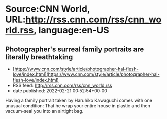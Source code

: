 # Source:CNN World, URL:http://rss.cnn.com/rss/cnn_world.rss, language:en-US

## Photographer's surreal family portraits are literally breathtaking
 - [https://www.cnn.com/style/article/photographer-hal-flesh-love/index.html](https://www.cnn.com/style/article/photographer-hal-flesh-love/index.html)
 - RSS feed: http://rss.cnn.com/rss/cnn_world.rss
 - date published: 2022-02-21 00:52:54+00:00

Having a family portrait taken by Haruhiko Kawaguchi comes with one unusual condition: That he wrap your entire house in plastic and then vacuum-seal you into an airtight bag.

